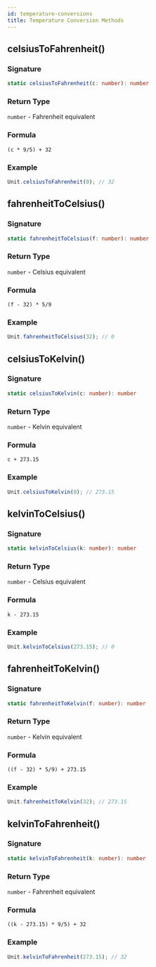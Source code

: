 ```yaml
---
id: temperature-conversions
title: Temperature Conversion Methods
---
```


<!-- markdownlint-disable-file MD024 -->
## celsiusToFahrenheit()

### Signature

```typescript
static celsiusToFahrenheit(c: number): number
```

### Return Type

`number` - Fahrenheit equivalent

### Formula

`(c * 9/5) + 32`

### Example

```javascript
Unit.celsiusToFahrenheit(0); // 32
```

## fahrenheitToCelsius()

### Signature

```typescript
static fahrenheitToCelsius(f: number): number
```

### Return Type

`number` - Celsius equivalent

### Formula

`(f - 32) * 5/9`

### Example

```javascript
Unit.fahrenheitToCelsius(32); // 0
```

## celsiusToKelvin()

### Signature

```typescript
static celsiusToKelvin(c: number): number
```

### Return Type

`number` - Kelvin equivalent

### Formula

`c + 273.15`

### Example

```javascript
Unit.celsiusToKelvin(0); // 273.15
```

## kelvinToCelsius()

### Signature

```typescript
static kelvinToCelsius(k: number): number
```

### Return Type

`number` - Celsius equivalent

### Formula

`k - 273.15`

### Example

```javascript
Unit.kelvinToCelsius(273.15); // 0
```

## fahrenheitToKelvin()

### Signature

```typescript
static fahrenheitToKelvin(f: number): number
```

### Return Type

`number` - Kelvin equivalent

### Formula

`((f - 32) * 5/9) + 273.15`

### Example

```javascript
Unit.fahrenheitToKelvin(32); // 273.15
```

## kelvinToFahrenheit()

### Signature

```typescript
static kelvinToFahrenheit(k: number): number
```

### Return Type

`number` - Fahrenheit equivalent

### Formula

`((k - 273.15) * 9/5) + 32`

### Example

```javascript
Unit.kelvinToFahrenheit(273.15); // 32
```
